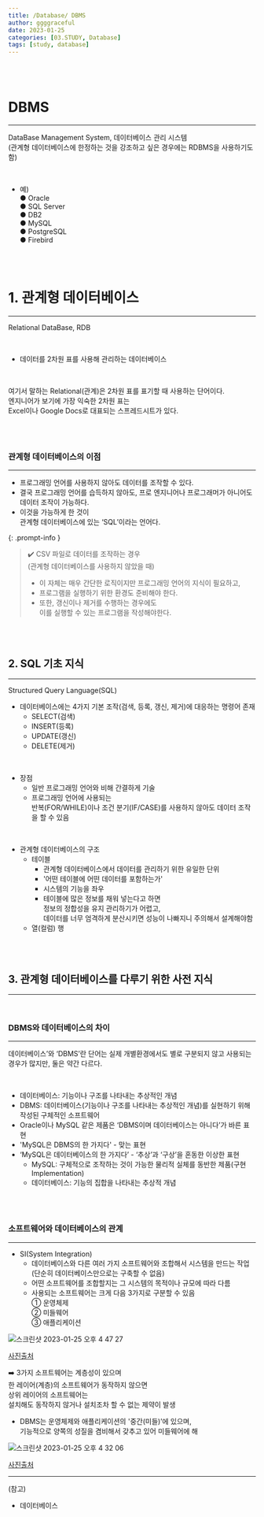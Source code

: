 ```yaml
---
title: /Database/ DBMS
author: ggggraceful
date: 2023-01-25
categories: [03.STUDY, Database]
tags: [study, database]
---
```


<br/>
<br/>

#  DBMS

---

DataBase Management System, 데이터베이스 관리 시스템  
(관계형 데이터베이스에 한정하는 것을 강조하고 싶은 경우에는 RDBMS을 사용하기도 함)

<br/>

- 예)  
  ● Oracle  
  ● SQL Server  
  ● DB2  
  ● MySQL  
  ● PostgreSQL  
  ● Firebird  

<br/>
<br/>

# 1. 관계형 데이터베이스

---

Relational DataBase, RDB

<br/> 

- 데이터를 2차원 표를 사용해 관리하는 데이터베이스

<br/>

여기서 말하는 Relational(관계)은 2차원 표를 표기할 때 사용하는 단어이다.  
엔지니어가 보기에 가장 익숙한 2차원 표는  
Excel이나 Google Docs로 대표되는 스프레드시트가 있다. 

<br/>
<br/>

### 관계형 데이터베이스의 이점

---

- 프로그래밍 언어를 사용하지 않아도 데이터를 조작할 수 있다.
 - 결국 프로그래밍 언어를 습득하지 않아도, 
   프로 엔지니어나 프로그래머가 아니어도 데이터 조작이 가능하다.
 - 이것을 가능하게 한 것이   
   관계형 데이터베이스에 있는 ‘SQL’이라는 언어다. 

{: .prompt-info }
> ✔️ CSV 파일로 데이터를 조작하는 경우  
> (관계형 데이터베이스를 사용하지 않았을 때)  
> - 이 자체는 매우 간단한 로직이지만 프로그래밍 언어의 지식이 필요하고,  
> - 프로그램을 실행하기 위한 환경도 준비해야 한다.   
> - 또한, 갱신이나 제거를 수행하는 경우에도   
>   이를 실행할 수 있는 프로그램을 작성해야한다.  

<br/>
<br/>

## 2. SQL 기초 지식

---

Structured Query Language(SQL)

- 데이터베이스에는 4가지 기본 조작(검색, 등록, 갱신, 제거)에 대응하는 명령어 존재
  - SELECT(검색)
  - INSERT(등록)
  - UPDATE(갱신)
  - DELETE(제거)

<br/>

- 장점
  - 일반 프로그래밍 언어와 비해 간결하게 기술
  - 프로그래밍 언어에 사용되는   
    반복(FOR/WHILE)이나 조건 분기(IF/CASE)를 사용하지 않아도 데이터 조작을 할 수 있음

<br/>

- 관계형 데이터베이스의 구조
  - 테이블
    - 관계형 데이터베이스에서 데이터를 관리하기 위한 유일한 단위
    - '어떤 테이블에 어떤 데이터를 포함하는가'
    - 시스템의 기능을 좌우
    - 테이블에 많은 정보를 채워 넣는다고 하면   
      정보의 정합성을 유지 관리하기가 어렵고,  
      데이터를 너무 엄격하게 분산시키면 성능이 나빠지니 주의해서 설계해야함
  - 열(컬럼) 행

<br/>
<br/>

## 3. 관계형 데이터베이스를 다루기 위한 사전 지식

--- 

<br/>

### DBMS와 데이터베이스의 차이 

---

데이터베이스’와 ‘DBMS’란 단어는 실제 개별환경에서도 별로 구분되지 않고 사용되는 경우가 많지만, 둘은 약간 다르다.

<br/>

- 데이터베이스: 기능이나 구조를 나타내는 추상적인 개념
- DBMS: 데이터베이스(기능이나 구조를 나타내는 추상적인 개념)를 실현하기 위해 작성된 구체적인 소프트웨어
- Oracle이나 MySQL 같은 제품은 ‘DBMS이며 데이터베이스는 아니다’가 바른 표현
- 'MySQL은 DBMS의 한 가지다' - 맞는 표현
- ‘MySQL은 데이터베이스의 한 가지다’ - ‘추상’과 ‘구상’을 혼동한 이상한 표현
  - MySQL: 구체적으로 조작하는 것이 가능한 물리적 실체를 동반한 제품(구현Implementation)
  - 데이터베이스: 기능의 집합을 나타내는 추상적 개념

<br/>
<br/>

### 소프트웨어와 데이터베이스의 관계

---

- SI(System Integration)
  - 데이터베이스와 다른 여러 가지 소프트웨어와 조합해서 시스템을 만드는 작업  
    (단순히 데이터베이스만으로는 구축할 수 없음)
  - 어떤 소프트웨어를 조합할지는 그 시스템의 목적이나 규모에 따라 다름
  - 사용되는 소프트웨어는 크게 다음 3가지로 구분할 수 있음  
    ① 운영체제  
    ② 미들웨어  
    ③ 애플리케이션  

![스크린샷 2023-01-25 오후 4 47 27](https://user-images.githubusercontent.com/109974940/214507844-63a0db43-e901-4078-a0be-c54aefa0971d.png)

[사진출처](https://velog.io/@dnrwhddk1/DBMS)


  ➡️ 3가지 소프트웨어는 계층성이 있으며  
     한 레이어(계층)의 소프트웨어가 동작하지 않으면  
     상위 레이어의 소프트웨어는  
     설치해도 동작하지 않거나 설치조차 할 수 없는 제약이 발생
  - DBMS는 운영체제와 애플리케이션의 '중간(미들)’에 있으며,  
    기능적으로 양쪽의 성질을 겸비해서 갖추고 있어 미들웨어에 해



![스크린샷 2023-01-25 오후 4 32 06](https://user-images.githubusercontent.com/109974940/214505053-ed90acf1-c1fb-40b0-9de3-a900e3ed005a.png)

[사진출처](https://brunch.co.kr/@dan-kim/10)


---

(참고)

- 데이터베이스





